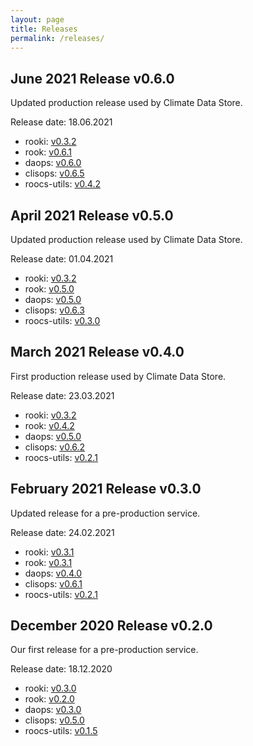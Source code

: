 ```yaml
---
layout: page
title: Releases
permalink: /releases/
---
```


## June 2021 Release v0.6.0

Updated production release used by Climate Data Store.

Release date: 18.06.2021

* rooki: [v0.3.2](https://github.com/roocs/rooki/releases/tag/v0.3.2)
* rook: [v0.6.1](https://github.com/roocs/rook/releases/tag/v0.6.1)
* daops: [v0.6.0](https://github.com/roocs/daops/releases/tag/v0.6.0)
* clisops: [v0.6.5](https://github.com/roocs/clisops/releases/tag/v0.6.5)
* roocs-utils: [v0.4.2](https://github.com/roocs/roocs-utils/releases/tag/v0.4.2)


## April 2021 Release v0.5.0

Updated production release used by Climate Data Store.

Release date: 01.04.2021

* rooki: [v0.3.2](https://github.com/roocs/rooki/releases/tag/v0.3.2)
* rook: [v0.5.0](https://github.com/roocs/rook/releases/tag/v0.5.0)
* daops: [v0.5.0](https://github.com/roocs/daops/releases/tag/v0.5.0)
* clisops: [v0.6.3](https://github.com/roocs/clisops/releases/tag/v0.6.3)
* roocs-utils: [v0.3.0](https://github.com/roocs/roocs-utils/releases/tag/v0.3.0)

## March 2021 Release v0.4.0

First production release used by Climate Data Store.

Release date: 23.03.2021

* rooki: [v0.3.2](https://github.com/roocs/rooki/releases/tag/v0.3.2)
* rook: [v0.4.2](https://github.com/roocs/rook/releases/tag/v0.4.2)
* daops: [v0.5.0](https://github.com/roocs/daops/releases/tag/v0.5.0)
* clisops: [v0.6.2](https://github.com/roocs/clisops/releases/tag/v0.6.2)
* roocs-utils: [v0.2.1](https://github.com/roocs/roocs-utils/releases/tag/v0.2.1)


## February 2021 Release v0.3.0

Updated release for a pre-production service.

Release date: 24.02.2021

* rooki: [v0.3.1](https://github.com/roocs/rooki/releases/tag/v0.3.1)
* rook: [v0.3.1](https://github.com/roocs/rook/releases/tag/v0.3.1)
* daops: [v0.4.0](https://github.com/roocs/daops/releases/tag/v0.4.0)
* clisops: [v0.6.1](https://github.com/roocs/clisops/releases/tag/v0.6.1)
* roocs-utils: [v0.2.1](https://github.com/roocs/roocs-utils/releases/tag/v0.2.1)

## December 2020 Release v0.2.0

Our first release for a pre-production service.

Release date: 18.12.2020

* rooki: [v0.3.0](https://github.com/roocs/rooki/releases/tag/v0.3.0)
* rook: [v0.2.0](https://github.com/roocs/rook/releases/tag/v0.2.0)
* daops: [v0.3.0](https://github.com/roocs/daops/releases/tag/v0.3.0)
* clisops: [v0.5.0](https://github.com/roocs/clisops/releases/tag/v0.5.0)
* roocs-utils: [v0.1.5](https://github.com/roocs/roocs-utils/releases/tag/v0.1.5)
